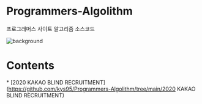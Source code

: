 # Programmers-Algolithm
프로그래머스 사이트 알고리즘 소스코드



![background](./background.png)

# Contents

\* [2020 KAKAO BLIND RECRUITMENT](https://github.com/kys95/Programmers-Algolithm/tree/main/2020 KAKAO BLIND RECRUITMENT)

